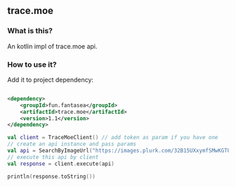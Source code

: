 ## trace.moe

### What is this?

An kotlin impl of trace.moe api.

### How to use it?

Add it to project dependency:

```xml

<dependency>
    <groupId>fun.fantasea</groupId>
    <artifactId>trace.moe</artifactId>
    <version>1.1</version>
</dependency>
```

```kotlin
val client = TraceMoeClient() // add token as param if you have one
// create an api instance and pass params
val api = SearchByImageUrl("https://images.plurk.com/32B15UXxymfSMwKGTObY5e.jpg")
// execute this api by client
val response = client.execute(api)

println(response.toString())
```
